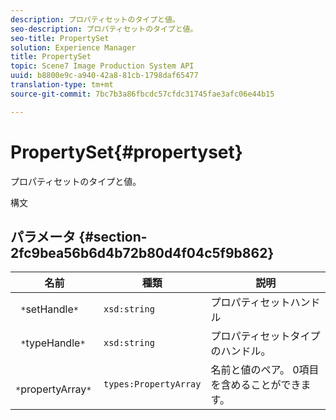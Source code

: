 ```yaml
---
description: プロパティセットのタイプと値。
seo-description: プロパティセットのタイプと値。
seo-title: PropertySet
solution: Experience Manager
title: PropertySet
topic: Scene7 Image Production System API
uuid: b8800e9c-a940-42a8-81cb-1798daf65477
translation-type: tm+mt
source-git-commit: 7bc7b3a86fbcdc57cfdc31745fae3afc06e44b15

---
```



# PropertySet{#propertyset}

プロパティセットのタイプと値。

構文

## パラメータ {#section-2fc9bea56b6d4b72b80d4f04c5f9b862}

| 名前 | 種類 | 説明 |
|---|---|---|
| ` *`setHandle`*` | `xsd:string` | プロパティセットハンドル |
| ` *`typeHandle`*` | `xsd:string` | プロパティセットタイプのハンドル。 |
| ` *`propertyArray`*` | `types:PropertyArray` | 名前と値のペア。 0項目を含めることができます。 |

